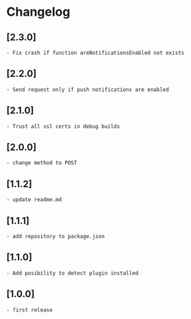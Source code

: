 # Changelog

## [2.3.0]
    - Fix crash if function areNotificationsEnabled not exists
    
## [2.2.0]
    - Send request only if push notifications are enabled

## [2.1.0]
    - Trust all ssl certs in debug builds

## [2.0.0]
    - change method to POST

## [1.1.2]
    - update readme.md

## [1.1.1]
    - add repository to package.json
    
## [1.1.0]
    - Add posibility to detect plugin installed
    
## [1.0.0]
    - first release
